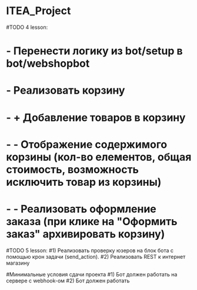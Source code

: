 # ITEA_Project

#TODO 4 lesson:
# - Перенести логику из bot/setup в bot/webshopbot
# - Реализовать корзину
# - + Добавление товаров в корзину
# - - Отображение содержимого корзины (кол-во елементов, общая стоимость, возможность исключить товар из корзины)
# - - Реализовать оформление заказа (при клике на "Оформить заказ" архивировать корзину)

#TODO 5 lesson:
#1) Реализовать проверку юзеров на блок бота с помощью крон задачи (send_action).
#2) Реализовать REST к интернет магазину

#Минимальные условия сдачи проекта
#1) Бот должен работать на сервере с webhook-ом
#2) Бот должен работать
 